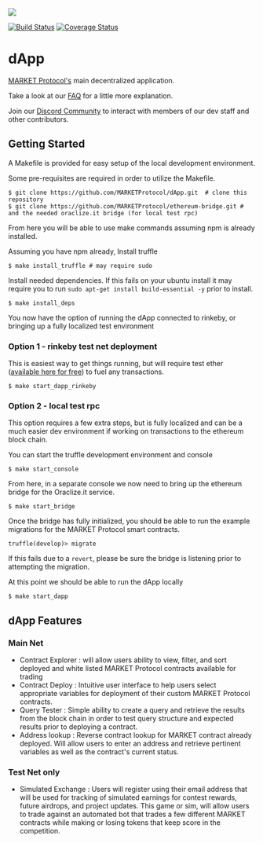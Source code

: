 <img src="https://github.com/MARKETProtocol/dApp/blob/master/src/img/MARKETProtocol-Light.png?raw=true" align="middle">

[![Build Status](https://api.travis-ci.org/MARKETProtocol/dApp.svg?branch=master)](https://travis-ci.org/MARKETProtocol/dApp) [![Coverage Status](https://coveralls.io/repos/github/MARKETProtocol/dApp/badge.svg?branch=master)](https://coveralls.io/github/MARKETProtocol/dApp?branch=master)

# dApp
[MARKET Protocol's](https://github.com/MARKETProtocol/MARKETProtocol) main decentralized application. 

Take a look at our [FAQ](https://github.com/MARKETProtocol/MARKETProtocol/wiki/Frequently-Asked-Questions) for a little more explanation.

Join our [Discord Community](https://www.marketprotocol.io/discord) to interact with members of our dev staff and other contributors.

## Getting Started
A Makefile is provided for easy setup of the local development environment.

Some pre-requisites are required in order to utilize the Makefile.

```
$ git clone https://github.com/MARKETProtocol/dApp.git  # clone this repository 
$ git clone https://github.com/MARKETProtocol/ethereum-bridge.git # and the needed oraclize.it bridge (for local test rpc)
```

From here you will be able to use make commands assuming npm is already installed.

Assuming you have npm already, Install truffle
```
$ make install_truffle # may require sudo
```

Install needed dependencies.  If this fails on your ubuntu install it may require you to run `sudo apt-get install build-essential -y` prior to install.
```
$ make install_deps
```

You now have the option of running the dApp connected to rinkeby, or bringing up a fully localized test environment

### Option 1 - rinkeby test net deployment

This is easiest way to get things running, but will require test ether ([available here for free](https://faucet.rinkeby.io/)) to fuel any transactions.
```
$ make start_dapp_rinkeby
```

### Option 2 - local test rpc

This option requires a few extra steps, but is fully localized and can be a much easier dev environment if working on transactions to the ethereum block chain.

You can start the truffle development environment and console
```
$ make start_console
```

From here, in a separate console we now need to bring up the ethereum bridge for the Oraclize.it service.
```
$ make start_bridge
```

Once the bridge has fully initialized, you should be able to run the example migrations for the MARKET Protocol smart contracts.
```
truffle(develop)> migrate
```
If this fails due to a `revert`, please be sure the bridge is listening prior to attempting the migration.

At this point we should be able to run the dApp locally 

```
$ make start_dapp
```

## dApp Features

### Main Net
* Contract Explorer : will allow users ability to view, filter, and sort deployed and white listed MARKET Protocol contracts available for trading
* Contract Deploy : Intuitive user interface to help users select appropriate variables for deployment of their custom MARKET Protocol contracts.
* Query Tester : Simple ability to create a query and retrieve the results from the block chain in order to test query structure and expected results prior to deploying a contract.
* Address lookup : Reverse contract lookup for MARKET contract already deployed.  Will allow users to enter an address and retrieve pertinent variables as well as the contract's current status.


### Test Net only
* Simulated Exchange : Users will register using their email address that will be used for tracking of simulated earnings for contest rewards, future airdrops, and project updates.  This game or sim, will allow users to trade against an automated bot that trades a few different MARKET contracts while making or losing tokens that keep score in the competition.
